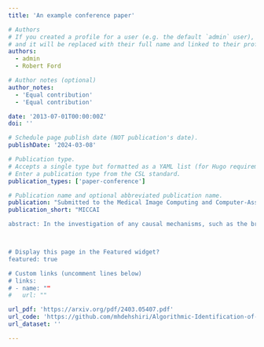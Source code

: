 ```yaml
---
title: 'An example conference paper'

# Authors
# If you created a profile for a user (e.g. the default `admin` user), write the username (folder name) here
# and it will be replaced with their full name and linked to their profile.
authors:
  - admin
  - Robert Ford

# Author notes (optional)
author_notes:
  - 'Equal contribution'
  - 'Equal contribution'

date: '2013-07-01T00:00:00Z'
doi: ''

# Schedule page publish date (NOT publication's date).
publishDate: '2024-03-08'

# Publication type.
# Accepts a single type but formatted as a YAML list (for Hugo requirements).
# Enter a publication type from the CSL standard.
publication_types: ['paper-conference']

# Publication name and optional abbreviated publication name.
publication: "Submitted to the Medical Image Computing and Computer‑Assisted Intervention"
publication_short: "MICCAI

abstract: In the investigation of any causal mechanisms, such as the brain's causal networks, the assumption of causal sufficiency plays a critical role. Notably, neglecting this assumption can result in significant errors, a fact that is often disregarded in the causal analysis of brain networks. In this study, we propose an algorithmic identification approach for determining essential exogenous nodes that satisfy the critical need for causal sufficiency to adhere to it in such inquiries. Our approach consists of three main steps: First, by capturing the essence of the Peter-Clark (PC) algorithm, we conduct independence tests for pairs of regions within a network, as well as for the same pairs conditioned on nodes from other networks. Next, we distinguish candidate confounders by analyzing the differences between the conditional and unconditional results, using the Kolmogorov-Smirnov test. Subsequently, we utilize Non-Factorized identifiable Variational Autoencoders (NF-iVAE) along with the Correlation Coefficient index (CCI) metric to identify the confounding variables within these candidate nodes. Applying our method to the Human Connectome Projects (HCP) movie-watching task data, we demonstrate that while interactions exist between dorsal and ventral regions, only dorsal regions serve as confounders for the visual networks, and vice versa. These findings align consistently with those resulting from the neuroscientific perspective. Finally, we show the reliability of our results by testing 30 independent runs for NF-iVAE initialization.



# Display this page in the Featured widget?
featured: true

# Custom links (uncomment lines below)
# links:
# - name: ""
#   url: ""

url_pdf: 'https://arxiv.org/pdf/2403.05407.pdf'
url_code: 'https://github.com/mhdehshiri/Algorithmic-Identification-of-Essential-Exogenous-Nodes-for-Causal-Sufficiency-in-Brain-Network'
url_dataset: ''

---
```


